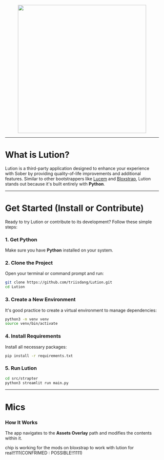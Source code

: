<p align="center">
  <img src="https://files.catbox.moe/jaftc3.svg" width="420">
</p>

----

# What is Lution?

Lution is a third-party application designed to enhance your experience with Sober by providing quality-of-life improvements and additional features. Similar to other bootstrappers like [Lucem](https://github.com/xTrayambak/lucem) and [Bloxstrap](https://github.com/bloxstraplabs/bloxstrap), Lution stands out because it's built entirely with **Python**.

-----

# Get Started (Install or Contribute)

Ready to try Lution or contribute to its development? Follow these simple steps:

### 1\. Get Python

Make sure you have **Python** installed on your system.

### 2\. Clone the Project

Open your terminal or command prompt and run:

```bash
git clone https://github.com/triisdang/Lution.git
cd Lution
```

### 3\. Create a New Environment

It's good practice to create a virtual environment to manage dependencies:

```bash
python3 -m venv venv
source venv/bin/activate 
```

### 4\. Install Requirements

Install all necessary packages:

```bash
pip install -r requirements.txt
```

### 5\. Run Lution


```bash
cd src/strapter
python3 streamlit run main.py
```

-----
# Mics

### How It Works
The app navigates to the **Assets Overlay** path and modifies the contents within it.



















chip is working for the mods on bloxstrap to work with lution for real!!111(CONFRIMED : POSSIBLE!!1111)